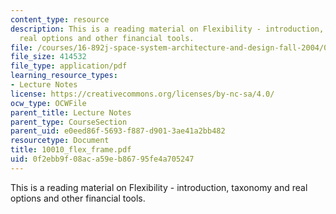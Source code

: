 ```yaml
---
content_type: resource
description: This is a reading material on Flexibility - introduction, taxonomy and
  real options and other financial tools.
file: /courses/16-892j-space-system-architecture-and-design-fall-2004/0f2ebb9f08aca59eb86795fe4a705247_10010_flex_frame.pdf
file_size: 414532
file_type: application/pdf
learning_resource_types:
- Lecture Notes
license: https://creativecommons.org/licenses/by-nc-sa/4.0/
ocw_type: OCWFile
parent_title: Lecture Notes
parent_type: CourseSection
parent_uid: e0eed86f-5693-f887-d901-3ae41a2bb482
resourcetype: Document
title: 10010_flex_frame.pdf
uid: 0f2ebb9f-08ac-a59e-b867-95fe4a705247
---
```

This is a reading material on Flexibility - introduction, taxonomy and real options and other financial tools.